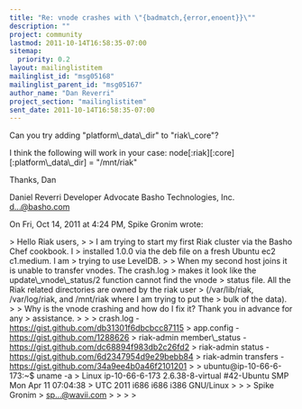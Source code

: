 ```yaml
---
title: "Re: vnode crashes with \"{badmatch,{error,enoent}}\""
description: ""
project: community
lastmod: 2011-10-14T16:58:35-07:00
sitemap:
  priority: 0.2
layout: mailinglistitem
mailinglist_id: "msg05168"
mailinglist_parent_id: "msg05167"
author_name: "Dan Reverri"
project_section: "mailinglistitem"
sent_date: 2011-10-14T16:58:35-07:00
---
```



Can you try adding "platform\\_data\\_dir" to "riak\\_core"?

I think the following will work in your case:
node[:riak][:core][:platform\\_data\\_dir] = "/mnt/riak"

Thanks,
Dan

Daniel Reverri
Developer Advocate
Basho Technologies, Inc.
d...@basho.com


On Fri, Oct 14, 2011 at 4:24 PM, Spike Gronim  wrote:

&gt; Hello Riak users,
&gt;
&gt; I am trying to start my first Riak cluster via the Basho Chef cookbook. I
&gt; installed 1.0.0 via the deb file on a fresh Ubuntu ec2 c1.medium. I am
&gt; trying to use LevelDB.
&gt;
&gt; When my second host joins it is unable to transfer vnodes. The crash.log
&gt; makes it look like the update\\_vnode\\_status/2 function cannot find the vnode
&gt; status file. All the Riak related directories are owned by the riak user
&gt; (/var/lib/riak, /var/log/riak, and /mnt/riak where I am trying to put the
&gt; bulk of the data).
&gt;
&gt; Why is the vnode crashing and how do I fix it? Thank you in advance for any
&gt; assistance.
&gt;
&gt;
&gt; crash.log - https://gist.github.com/db31301f6dbcbcc87115
&gt; app.config - https://gist.github.com/1288626
&gt; riak-admin member\\_status - https://gist.github.com/dc68894f983db2c26fd2
&gt; riak-admin status - https://gist.github.com/6d2347954d9e29bebb84
&gt; riak-admin transfers - https://gist.github.com/34a9ee4b0a46f2101201
&gt;
&gt; ubuntu@ip-10-66-6-173:~$ uname -a
&gt; Linux ip-10-66-6-173 2.6.38-8-virtual #42-Ubuntu SMP Mon Apr 11 07:04:38
&gt; UTC 2011 i686 i686 i386 GNU/Linux
&gt;
&gt;
&gt; Spike Gronim
&gt; sp...@wavii.com
&gt;
&gt;
&gt;
&gt;

